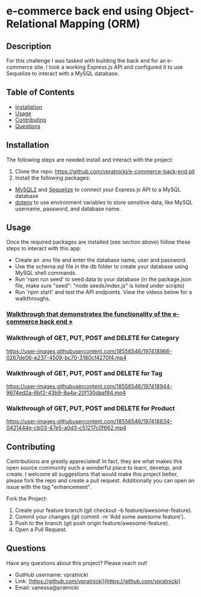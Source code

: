 # e-commerce back end using Object-Relational Mapping (ORM)

## Description

For this challenge I was tasked with building the back end for an e-commerce site. I took a working Express.js API and configured it to use Sequelize to interact with a MySQL database. 

## Table of Contents

- [Installation](#installation)
- [Usage](#usage)
- [Contributing](#contributing)
- [Questions](#questions)

## Installation

The following steps are needed install and interact with the project: 
1. Clone the repo: https://github.com/vpratnicki/e-commerce-back-end.git
2. Install the following packages: 
- [MySQL2](https://www.npmjs.com/package/mysql2) and [Sequelize](https://www.npmjs.com/package/sequelize) to connect your Express.js API to a MySQL database 
- [dotenv](https://www.npmjs.com/package/dotenv) to use environment variables to store sensitive data, like MySQL username, password, and database name.

## Usage

Once the required packages are installed (see section above) follow these steps to interact with this app:
- Create an .env file and enter the database name, user and password. 
- Use the schema.sql file in the db folder to create your database using MySQL shell commands.
- Run 'npm run seed' to seed data to your database (in the package.json file, make sure "seed": "node seeds/index.js" is listed under scripts)
- Run 'npm start' and test the API endpoints. View the videos below for a walkthroughs.

### [Walkthrough that demonstrates the functionality of the e-commerce back end »](https://watch.screencastify.com/v/RTvIuSTKzEDCYMNxmbd0)

### Walkthrough of GET, PUT, POST and DELETE for Category

https://user-images.githubusercontent.com/18556546/197418966-0267de06-e237-4509-bc70-3180cf4270f4.mp4

### Walkthrough of GET, PUT, POST and DELETE for Tag

https://user-images.githubusercontent.com/18556546/197418944-9674ed2a-6bf2-43b9-8a4a-20f130daaf84.mp4

### Walkthrough of GET, PUT, POST and DELETE for Product

https://user-images.githubusercontent.com/18556546/197418834-0421444e-cb03-47e5-a0d3-c51217c0f662.mp4

## Contributing 

Contributions are greatly appreciated! In fact, they are what makes this open source community such a wonderful place to learn, develop, and create. I welcome all suggestions that would make this project better, please fork the repo and create a pull request. Additionally you can open an issue with the tag "enhancement". 

Fork the Project: 
1. Create your feature branch (git checkout -b feature/awesome-feature).
2. Commit your changes (git commit -m 'Add some awesome feature'). 
3. Push to the branch (git push origin feature/awesome-feature).
4. Open a Pull Request.

## Questions

Have any questions about this project? Please reach out! 

- GutHub username: vpratnicki
- Link: [https://github.com/vpratnicki](https://github.com/vpratnicki)
- Email: vanessa@pratnicki
